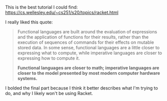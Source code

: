 This is the best tutorial I could find:
https://cs.wellesley.edu/~cs251/s20/topics/racket.html

I really liked this quote:

> Functional languages are built around the evaluation of expressions and the
> application of functions for their results, rather than the execution of
> sequences of commands for their effects on mutable stored data. In some sense,
> functional languages are a little closer to expressing what to compute, while
> imperative  languages are closer to expressing how to compute it.
>
> **Functional languages are closer to math; imperative languages are closer to
> the model presented by most modern computer hardware systems.**

I bolded the final part because I think it better describes what I'm trying to
do, and why I likely won't be using Racket.

